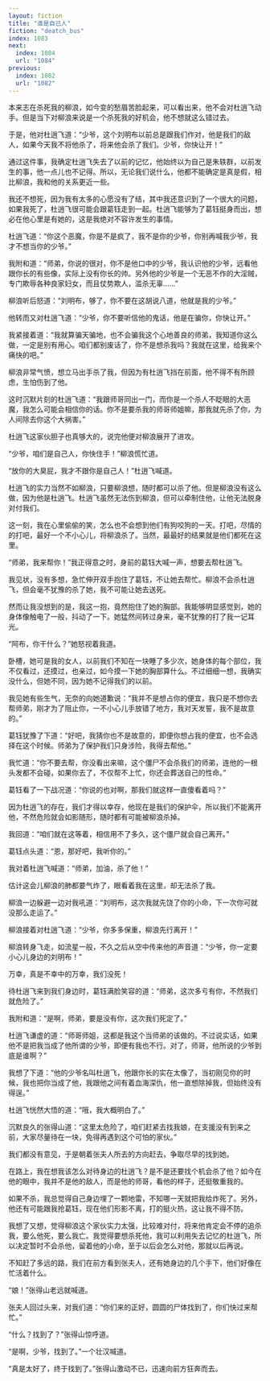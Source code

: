 ```yaml
---
layout: fiction
title: "谁是自己人"
fiction: "deatch_bus"
index: 1083
next:
  index: 1084
  url: "1084"
previous:
  index: 1082
  url: "1082"
---
```

本来志在杀死我的柳浪，如今变的愁眉苦脸起来，可以看出来，他不会对杜逍飞动手。但是当下对柳浪来说是一个杀死我的好机会，他不想就这么错过去。

于是，他对杜逍飞道：“少爷，这个刘明布以前总是跟我们作对，他是我们的敌人，如果今天我不将他杀了，将来他会杀了我们。少爷，你快让开！”

通过这件事，我确定杜逍飞失去了以前的记忆，他始终以为自己是朱轶群，以前发生的事，他一点儿也不记得。所以，无论我们说什么，他都不能确定是真是假，相比柳浪，我和他的关系更近一些。

我还不想死，因为我有太多的心愿没有了结，其中我还意识到了一个很大的问题，如果我死了，杜逍飞很可能会跟葛钰走到一起。杜逍飞能够为了葛钰挺身而出，想必在他心里是有她的，这是我绝对不容许发生的事情。

杜逍飞道：“你这个恶魔，你是不是疯了，我不是你的少爷，你别再喊我少爷，我才不想当你的少爷。”

我附和道：“师弟，你说的很对，你不是他口中的少爷，我认识他的少爷，远看他跟你长的有些像，实际上没有你长的帅。另外他的少爷是一个无恶不作的大淫贼，专门欺辱各种良家妇女，而且仗势欺人，滥杀无辜……”

柳浪听后怒道：“刘明布，够了，你不要在这胡说八道，他就是我的少爷。”

他转而又对杜逍飞道：“少爷，你不要听信他的鬼话，他是在骗你，你快让开。”

我紧接着道：“我就算骗天骗地，也不会骗我这个心地善良的师弟，我知道你这么做，一定是别有用心。咱们都别废话了，你不是想杀我吗？我就在这里，给我来个痛快的吧。”

柳浪非常气愤，想立马出手杀了我，但因为有杜逍飞挡在前面，他不得不有所顾虑，生怕伤到了他。

这时沉默片刻的杜逍飞道：“我跟师哥同出一门，而你是一个杀人不眨眼的大恶魔，我怎么可能会相信你的话。你不是要杀我的师哥师姐嘛，那我就先杀了你，为人间除去你这个大祸害。”

杜逍飞这家伙胆子也真够大的，说完他便对柳浪展开了进攻。

“少爷，咱们是自己人，你快住手！”柳浪慌忙道。

“放你的大臭屁，我才不跟你是自己人！”杜逍飞喊道。

杜逍飞的实力当然不如柳浪，只要柳浪想，随时都可以杀了他。但是柳浪没有这么做，因为他是杜逍飞。杜逍飞虽然无法伤到柳浪，但可以牵制住他，让他无法脱身对付我们。

这一刻，我在心里偷偷的笑，怎么也不会想到他们有狗咬狗的一天。打吧，尽情的的打吧，最好一个不小心儿，将柳浪杀了。当然，最最好的结果就是他们都死在这里。

“师弟，我来帮你！”我正得意之时，身前的葛钰大喊一声，想要去帮杜逍飞。

我见状，没有多想，急忙伸开双手抱住了葛钰，不让她去帮忙。柳浪不会杀杜逍飞，但会毫不犹豫的杀了她，我不可能让她去送死。

然而让我没想到的是，我这一抱，竟然抱住了她的胸部。我能够明显感觉到，她的身体像触电了一般，抖动了一下。她猛然间转过身来，毫不犹豫的打了我一记耳光。

“阿布，你干什么？”她怒视着我道。

卧槽，她可是我的女人，以前我们不知在一块睡了多少次，她身体的每个部位，我不仅看过，还摸过，也亲过，如今摸一下她的胸部算什么。不过细细一想，我确实没什么，但她不同，因为她不记得我们的以前。

我见她有些生气，无奈的向她道歉说：“我并不是想占你的便宜，我只是不想你去帮师弟，刚才为了阻止你，一不小心儿手放错了地方，我对天发誓，我不是故意的。”

葛钰犹豫了下道：“好吧，我猜你也不是故意的，即便你想占我的便宜，也不会选择在这个时候。师弟为了保护我们只身涉险，我得去帮他。”

我忙道：“你不要去帮，你没看出来嘛，这个僵尸不会杀我们的师弟，连他的一根头发都不会碰，如果你去了，不仅帮不上忙，你还会葬送自己的性命。”

葛钰看了一下战况道：“你说的也对啊，那我们就这样一直傻看着吗？”

因为杜逍飞的存在，我们才得以幸存，他现在是我们的保护伞，所以我们不能离开他，不然危险就会如影随形，随时都有可能被柳浪杀掉。

我回道：“咱们就在这等着，相信用不了多久，这个僵尸就会自己离开。”

葛钰点头道：“恩，那好吧，我听你的。”

我对着杜逍飞喊道：“师弟，加油，杀了他！”

估计这会儿柳浪的肺都要气炸了，眼看着我在这里，却无法杀了我。

柳浪一边躲避一边对我吼道：“刘明布，这次我就先饶了你的小命，下一次你可就没那么走运了。”

柳浪接着对杜逍飞道：“少爷，你多多保重，柳浪先行离开！”

柳浪转身飞走，如流星一般，不久之后从空中传来他的声音道：“少爷，你一定要小心儿身边的刘明布！”

万幸，真是不幸中的万幸，我们没死！

待杜逍飞来到我们身边时，葛钰满脸笑容的道：“师弟，这次多亏有你，不然我们就危险了。”

我附和道：“是啊，师弟，要是没有你，这次我们死定了。”

杜逍飞谦虚的道：“师哥师姐，这都是我这个当师弟的该做的。不过说实话，如果他不是把我当成了他所谓的少爷，即便有我也不行。对了，师哥，他所说的少爷到底是谁啊？”

我想了下道：“他的少爷名叫杜逍飞，他跟你长的实在太像了，当初刚见你的时候，我也把你当成了他，我跟他之间有着血海深仇，他一直想除掉我，但始终没有得逞。”

杜逍飞恍然大悟的道：“哦，我大概明白了。”

沉默良久的张得山道：“这里太危险了，咱们赶紧去找我娘，在支援没有到来之前，大家尽量待在一块，免得再遇到这个可怕的家伙。”

我们都没有意见，于是朝着张夫人所去的方向赶去，争取尽早的找到她。

在路上，我在想我该怎么对待身边的杜逍飞？是不是还要找个机会杀了他？如今在他的眼中，我并不是他的敌人，而是他的师哥，看他的样子，还挺敬重我的。

如果不杀，我总觉得自己身边埋了一颗地雷，不知哪一天就把我给炸死了。另外，他还有可能跟我抢葛钰，现在他们形影不离，打的挺火热，这让我不得不防。

我想了又想，觉得柳浪这个家伙实力太强，比较难对付，将来他肯定会不停的追杀我，要么他死，要么我亡。我觉得要想杀死他，我可以利用失去记忆的杜逍飞，所以决定暂时不会杀他，留着他的小命，至于以后会怎么对他，那就以后再说。

不知赶了多远的路，我们在前方看到张夫人，还有她身边的几个手下，他们好像在忙活着什么。

“娘！”张得山老远就喊道。

张夫人回过头来，对我们道：“你们来的正好，圆圆的尸体找到了，你们快过来帮忙。”

“什么？找到了？”张得山惊呼道。

“是啊，少爷，找到了。”一个壮汉喊道。

“真是太好了，终于找到了。”张得山激动不已，迅速向前方狂奔而去。